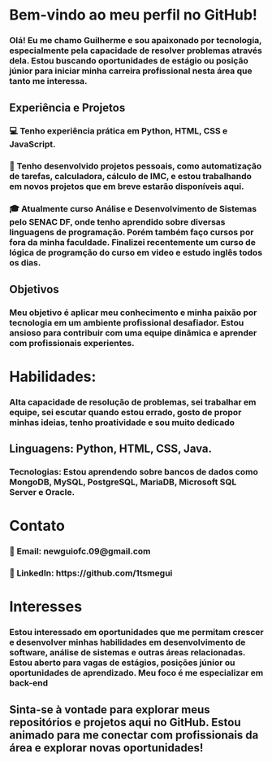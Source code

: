 <h1>Bem-vindo ao meu perfil no GitHub!</h1>


<h3>Olá! Eu me chamo Guilherme e sou apaixonado por tecnologia, especialmente pela capacidade de resolver problemas através dela. Estou buscando oportunidades de estágio ou posição júnior para iniciar minha carreira profissional nesta área que tanto me interessa.</h3>

<h2>Experiência e Projetos</h2>


<h3>💻 Tenho experiência prática em Python, HTML, CSS e JavaScript.</h3>

<h3>🚀 Tenho desenvolvido projetos pessoais, como automatização de tarefas, calculadora, cálculo de IMC, e estou trabalhando em novos projetos que em breve estarão disponíveis aqui.</h3>

<h3>🎓 Atualmente curso Análise e Desenvolvimento de Sistemas pelo SENAC DF, onde tenho aprendido sobre diversas linguagens de programação. Porém também faço cursos por fora 
da minha faculdade. Finalizei recentemente um curso  de lógica de programção do curso em video  e estudo inglês todos os dias. </h3>

<h2>Objetivos</h2>

<h3>Meu objetivo é aplicar meu conhecimento e minha paixão por tecnologia em um ambiente profissional desafiador. Estou ansioso para contribuir com uma equipe dinâmica e aprender com profissionais experientes.</h3>

<h1>Habilidades:</h1> 
<h3>Alta capacidade de resolução de problemas, sei trabalhar em equipe, sei escutar quando estou errado, gosto de propor minhas ideias, tenho proatividade e sou muito dedicado </h3>

<h2>Linguagens: Python, HTML, CSS, Java.</h2>

<h3>Tecnologias: Estou aprendendo sobre bancos de dados como MongoDB, MySQL, PostgreSQL, MariaDB, Microsoft SQL Server e Oracle.</h3>

<h1>Contato</h1>
<h3>📧 Email: newguiofc.09@gmail.com</h3>
<h3>🔗 LinkedIn: https://github.com/1tsmegui</h3>


<h1>Interesses</h1>

<h3>Estou interessado em oportunidades que me permitam crescer e desenvolver minhas habilidades em desenvolvimento de software, análise de sistemas e outras áreas relacionadas. Estou aberto para vagas de  estágios, posições júnior ou oportunidades de aprendizado. Meu foco é me especializar em back-end</h3>

<h2>Sinta-se à vontade para explorar meus repositórios e projetos aqui no GitHub. Estou animado para me conectar com profissionais da área e explorar novas oportunidades!</h2>

